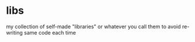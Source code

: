 # libs
my collection of self-made "libraries" or whatever you call them to avoid re-writing same code each time
